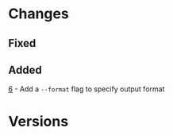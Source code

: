 # Changes
## Fixed
## Added
[6] - Add a `--format` flag to specify output format  

# Versions

[6]: https://github.com/wojciechkepka/rsys-cli/issues/6
